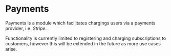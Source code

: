 # Payments

Payments is a module which facilitates chargings users via a payments provider, i.e. *Stripe*. 

Functionality is currently limited to registering and charging subscriptions to customers, however this will be extended in the future as more use cases arise.
